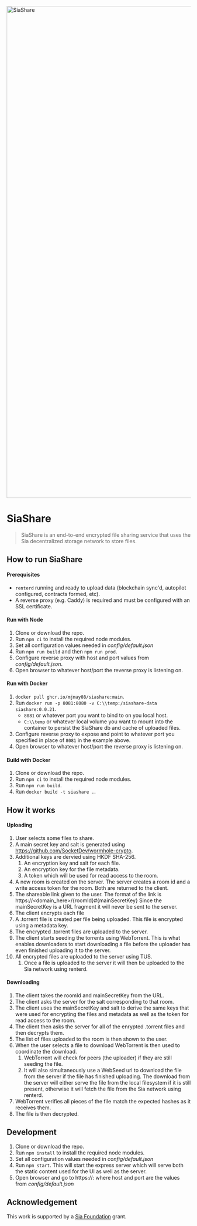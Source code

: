 <img width="1342" alt="SiaShare" src="https://github.com/mjmay08/SiaShare/assets/1412796/ea344087-6b31-4ceb-8cfe-fb52c4578033">

# SiaShare
> SiaShare is an end-to-end encrypted file sharing service that uses the Sia decentralized storage network to store files.

## How to run SiaShare
#### Prerequisites
- `renterd` running and ready to upload data (blockchain sync'd, autopilot configured, contracts formed, etc).
- A reverse proxy (e.g. Caddy) is required and must be configured with an SSL certificate.

#### Run with Node
1. Clone or download the repo.
2. Run `npm ci` to install the required node modules.
3. Set all configuration values needed in *config/default.json*
4. Run `npm run build` and then `npm run prod`.
5. Configure reverse proxy with host and port values from *config/default.json*.
6. Open browser to whatever host/port the reverse proxy is listening on.

#### Run with Docker
1. `docker pull ghcr.io/mjmay08/siashare:main`.
2. Run `docker run -p 8081:8080 -v C:\\temp:/siashare-data siashare:0.0.21`.
   - `8081` or whatever port you want to bind to on you local host.
   - `C:\\temp` or whatever local volume you want to mount into the container to persist the SiaShare db and cache of uploaded files.
4. Configure reverse proxy to expose and point to whatever port you specified in place of `8081` in the example above.
5. Open browser to whatever host/port the reverse proxy is listening on.

#### Build with Docker
1. Clone or download the repo.
2. Run `npm ci` to install the required node modules.
3. Run `npm run build`.
4. Run `docker build -t siashare .`.

## How it works
#### Uploading
1. User selects some files to share.
2. A main secret key and salt is generated using https://github.com/SocketDev/wormhole-crypto.
3. Additional keys are dervied using HKDF SHA-256.
    1. An encryption key and salt for each file.
    2. An encryption key for the file metadata.
    3. A token which will be used for read access to the room.
4. A new room is created on the server. The server creates a room id and a write access token for the room. Both are returned to the client.
5. The shareable link given to the user. The format of the link is https://<domain_here>/{roomId}#{mainSecretKey} Since the mainSecretKey is a URL fragment it will never be sent to the server.
6. The client encrypts each file
7. A .torrent file is created per file being uploaded. This file is encrypted using a metadata key.
8. The encrypted .torrent files are uploaded to the server.
9. The client starts seeding the torrents using WebTorrent. This is what enables downloaders to start downloading a file before the uploader has even finished uploading it to the server.
10. All encrypted files are uploaded to the server using TUS.
    1. Once a file is uploaded to the server it will then be uploaded to the Sia network using renterd.

#### Downloading
1. The client takes the roomId and mainSecretKey from the URL.
2. The client asks the server for the salt corresponding to that room.
3. The client uses the mainSecretKey and salt to derive the same keys that were used for encrypting the files and metadata as well as the token for read access to the room.
4. The client then asks the server for all of the enrypted .torrent files and then decrypts them.
5. The list of files uploaded to the room is then shown to the user.
6. When the user selects a file to download WebTorrent is then used to coordinate the download.
    1. WebTorrent will check for peers (the uploader) if they are still seeding the file.
    2. It will also simultaneously use a WebSeed url to download the file from the server if the file has finished uploading. The download from the server will either serve the file from the local filesystem if it is still present, otherwise it will fetch the file from the Sia network using renterd.
7. WebTorrent verifies all pieces of the file match the expected hashes as it receives them.
8. The file is then decrypted.

## Development
1. Clone or download the repo.
2. Run `npm install` to install the required node modules.
3. Set all configuration values needed in *config/default.json*
4. Run `npm start`. This will start the express server which will serve both the static content used for the UI as well as the server.
5. Open browser and go to https://<host>:<port> where host and port are the values from *config/default.json*

## Acknowledgement
This work is supported by a [Sia Foundation](https://sia.tech/) grant.
